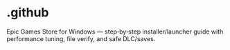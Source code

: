 # .github
Epic Games Store for Windows — step‑by‑step installer/launcher guide with performance tuning, file verify, and safe DLC/saves.

